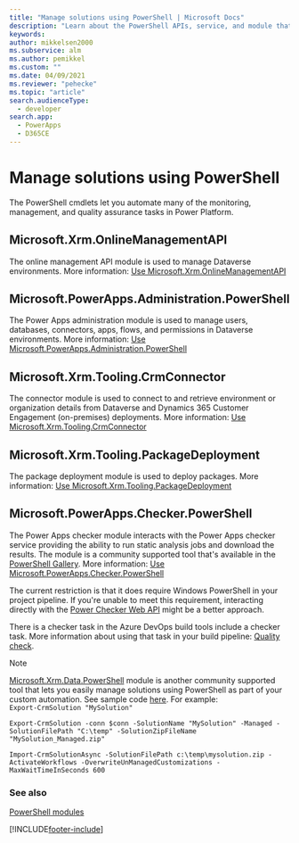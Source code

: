 ```yaml
---
title: "Manage solutions using PowerShell | Microsoft Docs"
description: "Learn about the PowerShell APIs, service, and module that are available to analyze solutions against a set of best practice rules."
keywords: 
author: mikkelsen2000
ms.subservice: alm
ms.author: pemikkel
ms.custom: ""
ms.date: 04/09/2021
ms.reviewer: "pehecke"
ms.topic: "article"
search.audienceType: 
  - developer
search.app: 
  - PowerApps
  - D365CE
---
```


# Manage solutions using PowerShell

The PowerShell cmdlets let you automate many of the monitoring, management, and quality assurance tasks in Power Platform.

## Microsoft.Xrm.OnlineManagementAPI

The online management API module is used to manage Dataverse environments. More information: [Use Microsoft.Xrm.OnlineManagementAPI](/powershell/powerapps/get-started-onlinemanagementap)

## Microsoft.PowerApps.Administration.PowerShell

The Power Apps administration module is used to manage users, databases, connectors, apps, flows, and permissions in Dataverse environments. More information: [Use Microsoft.PowerApps.Administration.PowerShell](/powershell/powerapps/get-started-powerapps-admin)

## Microsoft.Xrm.Tooling.CrmConnector

The connector module is used to connect to and retrieve environment or organization details from Dataverse and Dynamics 365 Customer Engagement (on-premises) deployments. More information: [Use Microsoft.Xrm.Tooling.CrmConnector](/powershell/powerapps/get-started-connector)

## Microsoft.Xrm.Tooling.PackageDeployment

The package deployment module is used to deploy packages. More information: [Use Microsoft.Xrm.Tooling.PackageDeployment](/powershell/powerapps/get-started-packagedeployment)

## Microsoft.PowerApps.Checker.PowerShell

The Power Apps checker module interacts with the Power Apps checker service providing the ability to run static analysis jobs and download the results. The module is a community supported tool that's available in the [PowerShell Gallery](https://www.powershellgallery.com/packages/Microsoft.PowerApps.Checker.PowerShell). More information: [Use Microsoft.PowerApps.Checker.PowerShell](/powershell/powerapps/get-started-powerapps-checker)

The current restriction is
that it does require Windows PowerShell in your project pipeline. If you're unable to meet this requirement, interacting directly with the [Power Checker Web API](checker-api/overview.md) might be a better approach.

There is a checker task in the Azure DevOps build tools include a checker task. More information about using that task in your build pipeline: [Quality check](devops-build-tool-tasks.md#quality-check).

> [!NOTE]
> [Microsoft.Xrm.Data.PowerShell](https://github.com/seanmcne/Microsoft.Xrm.Data.PowerShell) module is another community supported tool that lets you easily manage solutions using PowerShell as part of your custom automation. See sample code [here](https://github.com/seanmcne/Microsoft.Xrm.Data.PowerShell.Samples/tree/master/Solutions). For example:<br/>
> `Export-CrmSolution "MySolution"`<p/>
> `Export-CrmSolution -conn $conn -SolutionName "MySolution" -Managed -SolutionFilePath "C:\temp" -SolutionZipFileName "MySolution_Managed.zip"`<p/>
> `Import-CrmSolutionAsync -SolutionFilePath c:\temp\mysolution.zip -ActivateWorkflows -OverwriteUnManagedCustomizations -MaxWaitTimeInSeconds 600`

### See also

[PowerShell modules](/powershell/powerapps/overview)  

[!INCLUDE[footer-include](../includes/footer-banner.md)]

